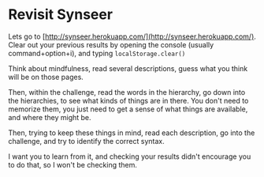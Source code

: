Revisit Synseer
===============

Lets go to [http://synseer.herokuapp.com/](http://synseer.herokuapp.com/).
Clear out your previous results by opening the console
(usually command+option+i), and typing `localStorage.clear()`

Think about mindfulness, read several descriptions,
guess what you think will be on those pages.

Then, within the challenge, read the words in the
hierarchy, go down into the hierarchies,
to see what kinds of things are in there.
You don't need to memorize them, you just need to
get a sense of what things are available, and where
they might be.

Then, trying to keep these things in mind,
read each description, go into the challenge,
and try to identify the correct syntax.

I want you to learn from it, and checking your results
didn't encourage you to do that, so I won't be checking them.
